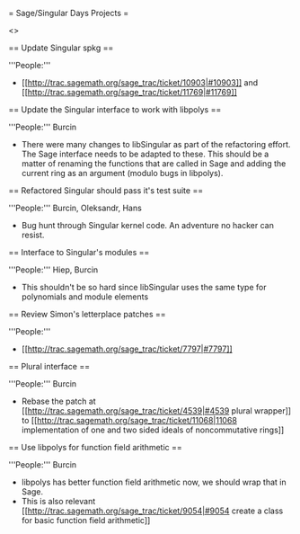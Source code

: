 = Sage/Singular Days Projects =

<<TableOfContents>>


== Update Singular spkg ==

'''People:'''
 * [[http://trac.sagemath.org/sage_trac/ticket/10903|#10903]] and [[http://trac.sagemath.org/sage_trac/ticket/11769|#11769]]

== Update the Singular interface to work with libpolys ==

'''People:''' Burcin
 * There were many changes to libSingular as part of the refactoring effort. The Sage interface needs to be adapted to these. This should be a matter of renaming the functions that are called in Sage and adding the current ring as an argument (modulo bugs in libpolys).

== Refactored Singular should pass it's test suite ==

'''People:''' Burcin, Oleksandr, Hans
 * Bug hunt through Singular kernel code. An adventure no hacker can resist.

== Interface to Singular's modules ==

'''People:''' Hiep, Burcin

 * This shouldn't be so hard since libSingular uses the same type for polynomials and module elements

== Review Simon's letterplace patches ==

'''People:'''

 * [[http://trac.sagemath.org/sage_trac/ticket/7797|#7797]]

== Plural interface ==

'''People:''' Burcin

 * Rebase the patch at [[http://trac.sagemath.org/sage_trac/ticket/4539|#4539 plural wrapper]] to [[http://trac.sagemath.org/sage_trac/ticket/11068|11068 implementation of one and two sided ideals of noncommutative rings]] 

== Use libpolys for function field arithmetic ==

'''People:''' Burcin

 * libpolys has better function field arithmetic now, we should wrap that in Sage.
 * This is also relevant [[http://trac.sagemath.org/sage_trac/ticket/9054|#9054 create a class for basic function field arithmetic]]
